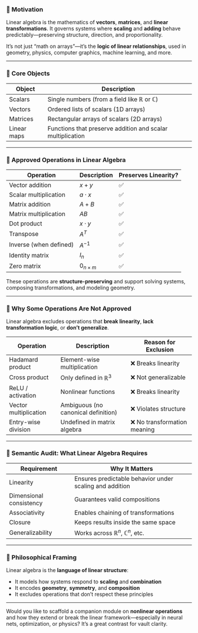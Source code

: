 ### 🔹 Motivation

Linear algebra is the mathematics of **vectors**, **matrices**, and **linear transformations**. It governs systems where **scaling** and **adding** behave predictably—preserving structure, direction, and proportionality.

It’s not just “math on arrays”—it’s the **logic of linear relationships**, used in geometry, physics, computer graphics, machine learning, and more.

---

### 🔹 Core Objects

| Object | Description |
|--------|-------------|
| Scalars | Single numbers (from a field like $\mathbb{R}$ or $\mathbb{C}$) |
| Vectors | Ordered lists of scalars (1D arrays) |
| Matrices | Rectangular arrays of scalars (2D arrays) |
| Linear maps | Functions that preserve addition and scalar multiplication |

---

### 🔹 Approved Operations in Linear Algebra

| Operation | Description | Preserves Linearity? |
|-----------|-------------|-----------------------|
| Vector addition | $x + y$ | ✅ |
| Scalar multiplication | $a \cdot x$ | ✅ |
| Matrix addition | $A + B$ | ✅ |
| Matrix multiplication | $AB$ | ✅ |
| Dot product | $x \cdot y$ | ✅ |
| Transpose | $A^T$ | ✅ |
| Inverse (when defined) | $A^{-1}$ | ✅ |
| Identity matrix | $I_n$ | ✅ |
| Zero matrix | $0_{n \times m}$ | ✅ |

These operations are **structure-preserving** and support solving systems, composing transformations, and modeling geometry.

---

### 🔹 Why Some Operations Are Not Approved

Linear algebra excludes operations that **break linearity**, **lack transformation logic**, or **don’t generalize**.

| Operation | Description | Reason for Exclusion |
|-----------|-------------|----------------------|
| Hadamard product | Element-wise multiplication | ❌ Breaks linearity |
| Cross product | Only defined in $\mathbb{R}^3$ | ❌ Not generalizable |
| ReLU / activation | Nonlinear functions | ❌ Breaks linearity |
| Vector multiplication | Ambiguous (no canonical definition) | ❌ Violates structure |
| Entry-wise division | Undefined in matrix algebra | ❌ No transformation meaning |

---

### 🔹 Semantic Audit: What Linear Algebra Requires

| Requirement | Why It Matters |
|-------------|----------------|
| Linearity | Ensures predictable behavior under scaling and addition |
| Dimensional consistency | Guarantees valid compositions |
| Associativity | Enables chaining of transformations |
| Closure | Keeps results inside the same space |
| Generalizability | Works across $\mathbb{R}^n$, $\mathbb{C}^n$, etc. |

---

### 🔹 Philosophical Framing

Linear algebra is the **language of linear structure**:

- It models how systems respond to **scaling** and **combination**
- It encodes **geometry**, **symmetry**, and **composition**
- It excludes operations that don’t respect these principles

---

Would you like to scaffold a companion module on **nonlinear operations** and how they extend or break the linear framework—especially in neural nets, optimization, or physics? It’s a great contrast for vault clarity.
